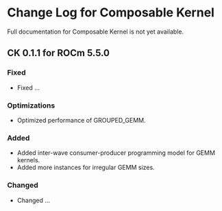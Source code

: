 # Change Log for Composable Kernel

Full documentation for Composable Kernel is not yet available.

## CK 0.1.1 for ROCm 5.5.0

### Fixed
- Fixed ...

### Optimizations
- Optimized performance of GROUPED_GEMM.

### Added
- Added inter-wave consumer-producer programming model for GEMM kernels.
- Added more instances for irregular GEMM sizes.

### Changed
- Changed ...
